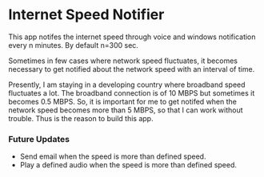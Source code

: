 # Internet Speed Notifier
This app notifes the internet speed through voice and windows notification every n minutes. By default n=300 sec.

Sometimes in few cases where network speed fluctuates, it becomes necessary to get notified about the network speed with an interval of time.

Presently, I am staying in a developing country where broadband speed fluctuates a lot. The broadband connection is of 10 MBPS but sometimes it becomes 0.5 MBPS. So, it is important for me to get notifed when the network speed becomes more than 5 MBPS, so that I can work without trouble. Thus is the reason to build this app.

### Future Updates
* Send email when the speed is more than defined speed.
* Play a defined audio when the speed is more than defined speed.